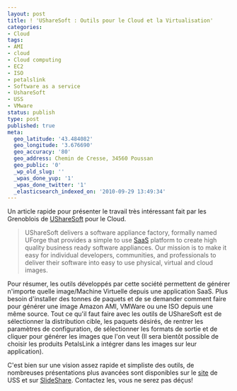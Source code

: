 ```yaml
---
layout: post
title: ! 'UShareSoft : Outils pour le Cloud et la Virtualisation'
categories:
- Cloud
tags:
- AMI
- cloud
- Cloud computing
- EC2
- ISO
- petalslink
- Software as a service
- UshareSoft
- USS
- VMware
status: publish
type: post
published: true
meta:
  geo_latitude: '43.484082'
  geo_longitude: '3.676690'
  geo_accuracy: '80'
  geo_address: Chemin de Cresse, 34560 Poussan
  geo_public: '0'
  _wp_old_slug: ''
  _wpas_done_yup: '1'
  _wpas_done_twitter: '1'
  _elasticsearch_indexed_on: '2010-09-29 13:49:34'
---
```

Un article rapide pour présenter le travail très intéressant fait par les Grenoblois de <a href="https://www.usharesoft.com/">UShareSoft</a> pour le Cloud.
<blockquote>UShareSoft delivers a software appliance factory, formally named UForge that provides a simple to use <a class="zem_slink" title="Software as a service" rel="wikipedia" href="http://en.wikipedia.org/wiki/Software_as_a_service">SaaS</a> platform to create high quality business ready software appliances. Our mission is to make it easy for individual developers, communities, and professionals to deliver their software into easy to use physical, virtual and cloud images.</blockquote>
Pour résumer, les outils développés par cette société permettent de générer n'importe quelle image/Machine Virtuelle depuis une application SaaS. Plus besoin d'installer des tonnes de paquets et de se demander comment faire pour générer une image Amazon AMI, VMWare ou une ISO depuis une même source. Tout ce qu'il faut faire avec les outils de UShareSoft est de sélectionner la distribution cible, les paquets désirés, de rentrer les paramètres de configuration, de sélectionner les formats de sortie et de cliquer pour générer les images que l'on veut (Il sera bientôt possible de choisir les produits PetalsLink a intégrer dans les images sur leur application).

C'est bien sur une vision assez rapide et simpliste des outils, de nombreuses présentations plus avancées sont disponibles sur le <a href="https://www.usharesoft.com/">site</a> de USS et sur <a href="http://www.slideshare.net/search/slideshow?searchfrom=header&amp;q=usharesoft">SlideShare</a>. Contactez les, vous ne serez pas déçus!
